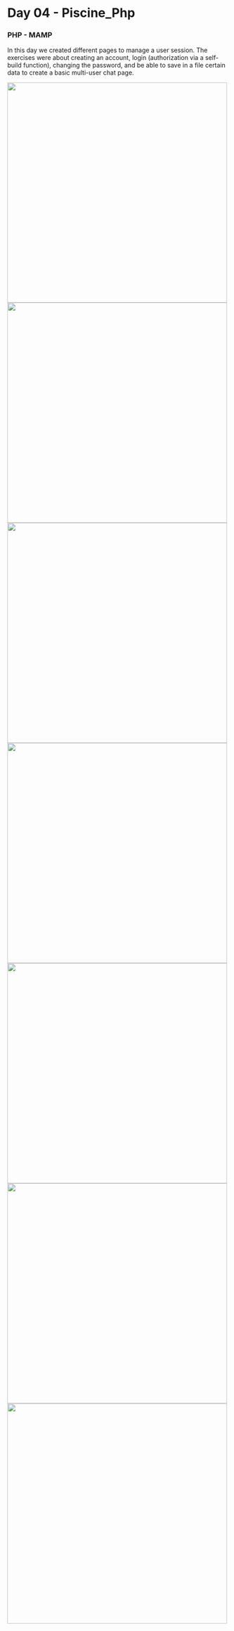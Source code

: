 # Day 04 - Piscine_Php

### PHP - MAMP

In this day we created different pages to manage a user session. The exercises were about creating an account, login (authorization via a self-build function), changing the password, and be able to save in a file certain data to create a basic multi-user chat page.

<img src="../resources/images/.png" width="500">
<img src="../resources/images/.png" width="500">
<img src="../resources/images/.png" width="500">
<img src="../resources/images/.png" width="500">
<img src="../resources/images/.png" width="500">
<img src="../resources/images/.png" width="500">
<img src="../resources/images/.png" width="500">
